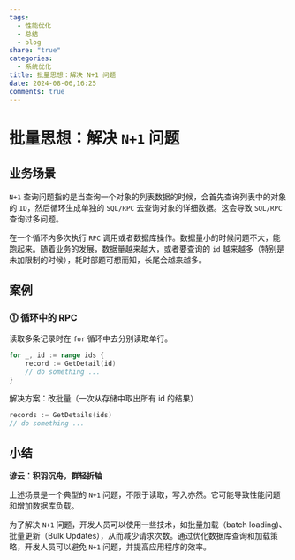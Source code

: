 ```yaml
---
tags:
  - 性能优化
  - 总结
  - blog
share: "true"
categories:
  - 系统优化
title: 批量思想：解决 N+1 问题
date: 2024-08-06,16:25
comments: true
---
```


# 批量思想：解决 `N+1` 问题

## 业务场景

`N+1` 查询问题指的是当查询一个对象的列表数据的时候，会首先查询列表中的对象的 `ID`，然后循环生成单独的 `SQL/RPC` 去查询对象的详细数据。这会导致 `SQL/RPC` 查询过多问题。

在一个循环内多次执行 `RPC` 调用或者数据库操作。数据量小的时候问题不大，能跑起来。随着业务的发展，数据量越来越大，或者要查询的 `id` 越来越多（特别是未加限制的时候），耗时部题可想而知，长尾会越来越多。

## 案例

### **⓵ 循环中的 RPC**

读取多条记录时在 `for` 循环中去分别读取单行。

```go
for _, id := range ids {
    record := GetDetail(id)
    // do something ...
}
```

解决方案：改批量（一次从存储中取出所有 id 的结果）

```go
records := GetDetails(ids)
// do something ...
```

## 小结

**谚云：积羽沉舟，群轻折轴**

上述场景是一个典型的 `N+1` 问题，不限于读取，写入亦然。它可能导致性能问题和增加数据库负载。

为了解决 `N+1` 问题，开发人员可以使用一些技术，如批量加载（batch loading)、批量更新（Bulk Updates），从而减少请求次数。通过优化数据库查询和加载策略，开发人员可以避免 `N+1` 问题，并提高应用程序的效率。
